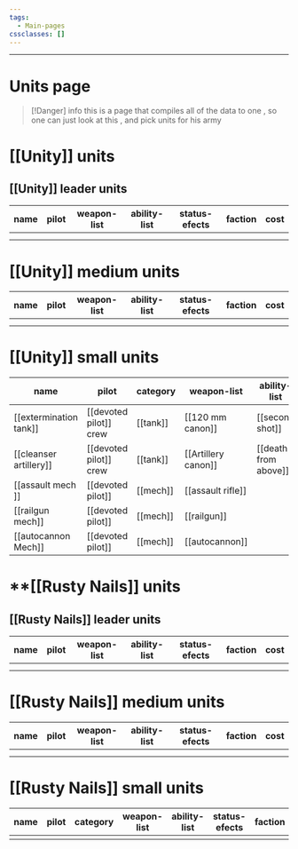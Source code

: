 ```yaml
---
tags:
  - Main-pages
cssclasses: []
---
```

---
# Units page

> [!Danger] info
> this is a page that compiles all of the data to one , so one can just look at this , and pick units for his army
# **[[Unity]] units**

## [[Unity]] leader units

| name | pilot | weapon-list | ability-list | status-efects | faction | cost |
| ---- | ----- | ----------- | ------------ | ------------- | ------- | ---- |
|      |       |             |              |               |         |      |
|      |       |             |              |               |         |      |

# [[Unity]] medium units
| name | pilot | weapon-list | ability-list | status-efects | faction | cost |
| ---- | ----- | ----------- | ------------ | ------------- | ------- | ---- |
|      |       |             |              |               |         |      |
|      |       |             |              |               |         |      |

# [[Unity]] small units
| name                   | pilot                  | category | weapon-list         | ability-list         | status-efects | faction   | cost |
| ---------------------- | ---------------------- | -------- | ------------------- | -------------------- | ------------- | --------- | ---- |
| [[extermination tank]] | [[devoted pilot]] crew | [[tank]] | [[120 mm canon]]    | [[second shot]]      | ---           | [[Unity]] | 10   |
| [[cleanser artillery]] | [[devoted pilot]] crew | [[tank]] | [[Artillery canon]] | [[death from above]] | ---           | [[Unity]] | 20   |
| [[assault mech ]]      | [[devoted pilot]]      | [[mech]] | [[assault rifle]]   |                      | ---           | [[Unity]] | 30   |
| [[railgun mech]]       | [[devoted pilot]]      | [[mech]] | [[railgun]]         |                      | ---           | [[Unity]] | 30   |
| [[autocannon Mech]]    | [[devoted pilot]]      | [[mech]] | [[autocannon]]      |                      | ---           | [[Unity]] | 30   |

# **[[Rusty Nails]] units

## [[Rusty Nails]] leader units

| name | pilot | weapon-list | ability-list | status-efects | faction | cost |
| ---- | ----- | ----------- | ------------ | ------------- | ------- | ---- |
|      |       |             |              |               |         |      |
|      |       |             |              |               |         |      |

# [[Rusty Nails]] medium units
| name | pilot | weapon-list | ability-list | status-efects | faction | cost |
| ---- | ----- | ----------- | ------------ | ------------- | ------- | ---- |
|      |       |             |              |               |         |      |
|      |       |             |              |               |         |      |

# [[Rusty Nails]] small units
| name                   | pilot                  | category | weapon-list         | ability-list         | status-efects | faction   | cost |
| ---------------------- | ---------------------- | -------- | ------------------- | -------------------- | ------------- | --------- | ---- |
|                        |                        |          |                     |                      |               |           |      |



